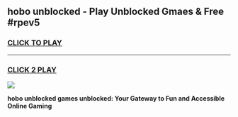 
## hobo unblocked - Play Unblocked Gmaes & Free #rpev5
<h3>
<a href="https://news.freeplayer.one?title=hobo_unblocked&ref=24F">CLICK TO PLAY</a></h3>
<hr>

<h3>
<a href="https://news.freeplayer.one?title=hobo_unblocked&ref=24F">CLICK 2 PLAY</a>
  
</h3>

<a href="https://news.freeplayer.one?title=hobo_unblocked&ref=24F/"><img src="https://clearcache.store/games.png"></a>


**hobo unblocked games unblocked: Your Gateway to Fun and Accessible Online Gaming**
